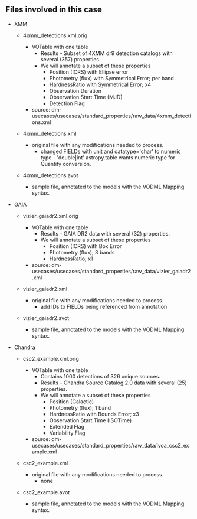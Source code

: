 ## Files involved in this case

* XMM
    * 4xmm_detections.xml.orig
        * VOTable with one table
            * Results - Subset of 4XMM dr9 detection catalogs with several (357) properties.
            * We will annotate a subset of these properties
                * Position (ICRS) with Ellipse error
                * Photometry (flux) with Symmetrical Error; per band
                * HardnessRatio with Symmetrical Error; x4
                * Observation Duration
                * Observation Start Time (MJD)
                * Detection Flag
        * source: dm-usecases/usecases/standard_properties/raw_data/4xmm_detections.xml

    * 4xmm_detections.xml
        * original file with any modifications needed to process.
            * changed FIELDs with unit and datatype='char' to numeric type - 'double|int' 
              astropy.table wants numeric type for Quantity conversion.

    * 4xmm_detections.avot
        * sample file, annotated to the models with the VODML Mapping syntax.

* GAIA
    * vizier_gaiadr2.xml.orig
        * VOTable with one table
            * Results - GAIA DR2 data with several (32) properties.
            * We will annotate a subset of these properties
                * Position (ICRS) with Box Error
                * Photometry (flux); 3 bands
                * HardnessRatio; x1
        * source: dm-usecases/usecases/standard_properties/raw_data/vizier_gaiadr2.xml

    * vizier_gaiadr2.xml
        * original file with any modifications needed to process.
            * add IDs to FIELDs being referenced from annotation

    * vizier_gaiadr2.avot
        * sample file, annotated to the models with the VODML Mapping syntax.

* Chandra
    * csc2_example.xml.orig
        * VOTable with one table
            * Contains 1000 detections of 326 unique sources.
            * Results - Chandra Source Catalog 2.0 data with several (25) properties.
            * We will annotate a subset of these properties
                * Position (Galactic)
                * Photometry (flux); 1 band
                * HardnessRatio with Bounds Error; x3
                * Observation Start Time (ISOTime)
                * Extended Flag
                * Variability Flag
        * source: dm-usecases/usecases/standard_properties/raw_data/ivoa_csc2_example.xml

    * csc2_example.xml
        * original file with any modifications needed to process.
            * none

    * csc2_example.avot
        * sample file, annotated to the models with the VODML Mapping syntax.
